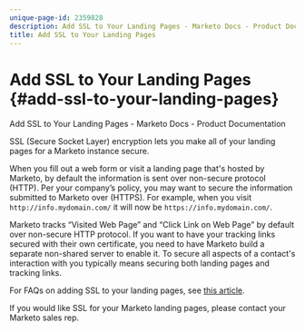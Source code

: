 ```yaml
---
unique-page-id: 2359828
description: Add SSL to Your Landing Pages - Marketo Docs - Product Documentation
title: Add SSL to Your Landing Pages
---
```


# Add SSL to Your Landing Pages {#add-ssl-to-your-landing-pages}

Add SSL to Your Landing Pages - Marketo Docs - Product Documentation

SSL (Secure Socket Layer) encryption lets you make all of your landing pages for a Marketo instance secure.

When you fill out a web form or visit a landing page that's hosted by Marketo, by default the information is sent over non-secure protocol (HTTP). Per your company’s policy, you may want to secure the information submitted to Marketo over (HTTPS). For example, when you visit `http://info.mydomain.com/` it will now be `https://info.mydomain.com/`.

Marketo tracks “Visited Web Page” and “Click Link on Web Page” by default over non-secure HTTP protocol. If you want to have your tracking links secured with their own certificate, you need to have Marketo build a separate non-shared server to enable it. To secure all aspects of a contact's interaction with you typically means securing both landing pages and tracking links.

For FAQs on adding SSL to your landing pages, see [this article](http://nation.marketo.com/docs/DOC-5612).

If you would like SSL for your Marketo landing pages, please contact your Marketo sales rep.

